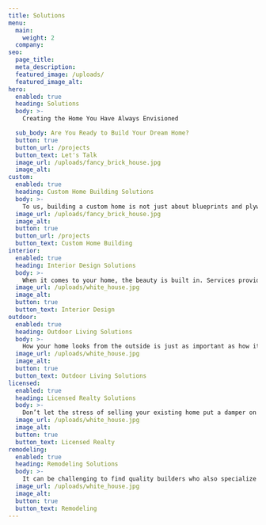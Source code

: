 ```yaml
---
title: Solutions
menu:
  main:
    weight: 2
  company:
seo:
  page_title:
  meta_description:
  featured_image: /uploads/
  featured_image_alt:
hero:
  enabled: true
  heading: Solutions
  body: >-
    Creating the Home You Have Always Envisioned

  sub_body: Are You Ready to Build Your Dream Home?
  button: true
  button_url: /projects
  button_text: Let's Talk
  image_url: /uploads/fancy_brick_house.jpg
  image_alt:
custom:
  enabled: true
  heading: Custom Home Building Solutions
  body: >-
    To us, building a custom home is not just about blueprints and plywood. Our passion comes from knowing that we’ve carefully managed each project and created a home that you can be proud of for years to come. Your home is more than just a place to live. It’s an environment that is completely customized by you.
  image_url: /uploads/fancy_brick_house.jpg
  image_alt:
  button: true
  button_url: /projects
  button_text: Custom Home Building
interior:
  enabled: true
  heading: Interior Design Solutions
  body: >-
    When it comes to your home, the beauty is built in. Services provided by our on-staff interior designer are included with your project! There are many decisions to be made throughout the building process. Get a professional opinion from someone with a trained eye at every turn.
  image_url: /uploads/white_house.jpg
  image_alt:
  button: true
  button_text: Interior Design
outdoor:
  enabled: true
  heading: Outdoor Living Solutions
  body: >-
    How your home looks from the outside is just as important as how it looks on the inside. One of the best ways to create an outdoor ambiance is with a custom-built pergola, pavilion, or outdoor kitchen. Our outdoor living space contractors can create a look that compliments your existing exterior features.
  image_url: /uploads/white_house.jpg
  image_alt:
  button: true
  button_text: Outdoor Living Solutions
licensed:
  enabled: true
  heading: Licensed Realty Solutions
  body: >-
    Don’t let the stress of selling your existing home put a damper on the experience of building your dream home! Our on-staff licensed realtor is experienced in the Northeast Wisconsin real estate market and will double as the project manager on your new build. The result is a more simple, seamless transition.
  image_url: /uploads/white_house.jpg
  image_alt:
  button: true
  button_text: Licensed Realty
remodeling:
  enabled: true
  heading: Remodeling Solutions
  body: >-
    It can be challenging to find quality builders who also specialize in large-scale home remodels. Our remodeling crews bring the same skill, talent and attention to detail to a finished basement, addition or renovation that they would to new home construction. You may find this service particularly helpful if you originally built your custom home with our team and want to continue with consistent quality and service.
  image_url: /uploads/white_house.jpg
  image_alt:
  button: true
  button_text: Remodeling
---
```


